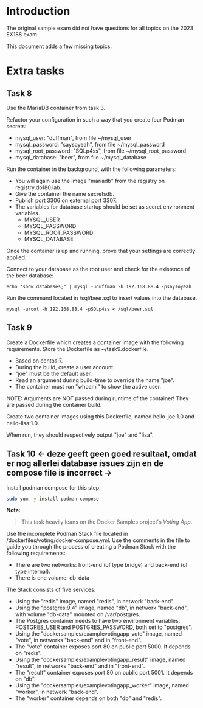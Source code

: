 # Introduction

The original sample exam did not have questions for all topics on the 2023 EX188 exam. 

This document adds a few missing topics. 


# Extra tasks

## Task 8

Use the MariaDB container from task 3. 

Refactor your configuration in such a way that you create four Podman secrets:

* mysql_user: "duffman", from file ~/mysql_user
* mysql_password: "saysoyeah", from file ~/mysql_password
* mysql_root_password: "SQLp4ss", from file ~/mysql_root_password
* mysql_database: "beer", from file ~/mysql_database

Run the container in the background, with the following parameters:

* You will again use the image "mariadb" from the registry on registry.do180.lab.
* Give the container the name secretsdb.
* Publish port 3306 on external port 3307.
* The variables for database startup should be set as secret environment variables.
  * MYSQL_USER
  * MYSQL_PASSWORD
  * MYSQL_ROOT_PASSWORD
  * MYSQL_DATABASE

Once the container is up and running, prove that your settings are correctly applied.

Connect to your database as the root user and check for the existence of the beer database:

`echo "show databases;" | mysql -uduffman -h 192.168.88.4 -psaysoyeah`

Run the command located in /sql/beer.sql to insert values into the database.

`mysql -uroot -h 192.168.88.4 -pSQLp4ss < /sql/beer.sql`


## Task 9

Create a Dockerfile which creates a container image with the following requirements. Store the Dockerfile as ~/task9.dockerfile.

* Based on centos:7.
* During the build, create a user account.
* "joe" must be the default user.
* Read an argument during build-time to override the name "joe".
* The container must run "whoami" to show the active user.

NOTE: Arguments are NOT passed during runtime of the container! They are passed during the container build. 

Create two container images using this Dockerfile, named hello-joe:1.0 and hello-lisa:1.0.

When run, they should respectively output "joe" and "lisa". 



## Task 10 <- deze geeft geen goed resultaat, omdat er nog allerlei database issues zijn en de compose file is incorrect ->

Install podman compose for this step:

```bash
sudo yum -y install podman-compose
```

**Note:**

> This task heavily leans on the Docker Samples project's _Voting App_. 

Use the incomplete Podman Stack file located in /dockerfiles/voting/docker-compose.yml. Use the comments in the file to guide you through the process of creating a Podman Stack with the following requirements:

* There are two networks: front-end (of type bridge) and back-end (of type internal).
* There is one volume: db-data

The Stack consists of five services:

* Using the "redis" image, named "redis", in network "back-end"
* Using the "postgres:9.4" image, named "db", in network "back-end", with volume "db-data" mounted on /var/postgres.
* The Postgres container needs to have two environment variables: POSTGRES_USER and POSTGRES_PASSWORD, both set to "postgres". 
* Using the "dockersamples/examplevotingapp_vote" image, named "vote", in networks "back-end" and in "front-end". 
* The "vote" container exposes port 80 on public port 5000. It depends on "redis". 
* Using the "dockersamples/examplevotingapp_result" image, named "result", in networks "back-end" and in "front-end". 
* The "result" container exposes port 80 on public port 5001. It depends on "db". 
* Using the "dockersamples/examplevotingapp_worker" image, named "worker", in network "back-end". 
* The "worker" container depends on both "db" and "redis". 
